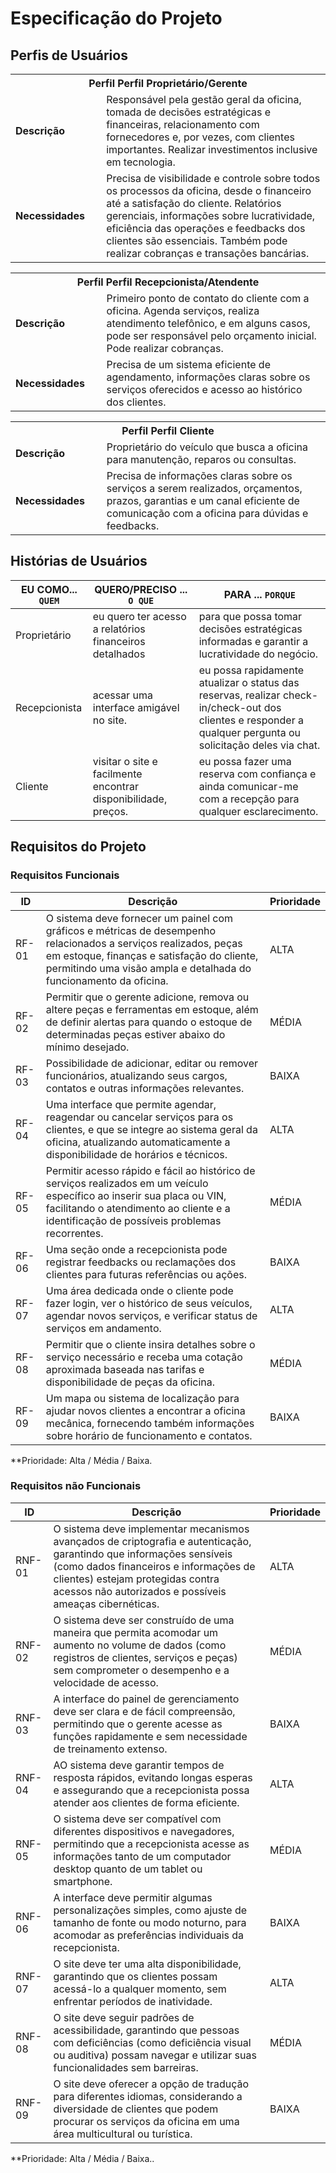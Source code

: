 # Especificação do Projeto

## Perfis de Usuários

<table>
<tbody>
<tr align=center>
<th colspan="2">Perfil Perfil Proprietário/Gerente </th>
</tr>
<tr>
<td width="150px"><b>Descrição</b></td>
<td width="600px">Responsável pela gestão geral da oficina, tomada de decisões estratégicas e financeiras, relacionamento com fornecedores e, por vezes, com clientes importantes. Realizar investimentos inclusive em tecnologia.</td>
</tr>
<tr>
<td><b>Necessidades</b></td>
<td>Precisa de visibilidade e controle sobre todos os processos da oficina, desde o financeiro até a satisfação do cliente. Relatórios gerenciais, informações sobre lucratividade, eficiência das operações e feedbacks dos clientes são essenciais. Também pode realizar cobranças e transações bancárias. </td>
</tr>
</tbody>
</table>

<table>
<tbody>
<tr align=center>
<th colspan="2">Perfil Perfil Recepcionista/Atendente </th>
</tr>
<tr>
<td width="150px"><b>Descrição</b></td>
<td width="600px">Primeiro ponto de contato do cliente com a oficina. Agenda serviços, realiza atendimento telefônico, e em alguns casos, pode ser responsável pelo orçamento inicial. Pode realizar cobranças.</td>
</tr>
<tr>
<td><b>Necessidades</b></td>
<td>Precisa de um sistema eficiente de agendamento, informações claras sobre os serviços oferecidos e acesso ao histórico dos clientes. </td>
</tr>
</tbody>
</table>
<table>
<tbody>
<tr align=center>
<th colspan="2">Perfil Perfil Cliente </th>
</tr>
<tr>
<td width="150px"><b>Descrição</b></td>
<td width="600px">Proprietário do veículo que busca a oficina para manutenção, reparos ou consultas. </td>
</tr>
<tr>
<td><b>Necessidades</b></td>
<td>Precisa de informações claras sobre os serviços a serem realizados, orçamentos, prazos, garantias e um canal eficiente de comunicação com a oficina para dúvidas e feedbacks.  </td>
</tr>
</tbody>
</table>

## Histórias de Usuários


|EU COMO... `QUEM`   | QUERO/PRECISO ... `O QUE` |PARA ... `PORQUE`                 |
|--------------------|---------------------------|----------------------------------|
| Proprietário       | eu quero ter acesso a relatórios financeiros detalhados              | para que possa tomar decisões estratégicas informadas e garantir a lucratividade do negócio.                               |
| Recepcionista      | acessar uma interface amigável no site.                        | eu possa rapidamente atualizar o status das reservas, realizar check-in/check-out dos clientes e responder a qualquer pergunta ou solicitação deles via chat.                               |
| Cliente            | visitar o site e facilmente encontrar disponibilidade, preços.                       | eu possa fazer uma reserva com confiança e ainda comunicar-me com a recepção para qualquer esclarecimento.                               |
## Requisitos do Projeto


### Requisitos Funcionais


|ID    | Descrição                | Prioridade |
|-------|---------------------------------|----|
| RF-01 |  O sistema deve fornecer um painel com gráficos e métricas de desempenho relacionados a serviços realizados, peças em estoque, finanças e satisfação do cliente, permitindo uma visão ampla e detalhada do funcionamento da oficina.                    | ALTA  | 
| RF-02  | Permitir que o gerente adicione, remova ou altere peças e ferramentas em estoque, além de definir alertas para quando o estoque de determinadas peças estiver abaixo do mínimo desejado.                 | MÉDIA |
| RF-03  |Possibilidade de adicionar, editar ou remover funcionários, atualizando seus cargos, contatos e outras informações relevantes.                  | BAIXA |
| RF-04  |Uma interface que permite agendar, reagendar ou cancelar serviços para os clientes, e que se integre ao sistema geral da oficina, atualizando automaticamente a disponibilidade de horários e técnicos.                   | ALTA |
| RF-05  |Permitir acesso rápido e fácil ao histórico de serviços realizados em um veículo específico ao inserir sua placa ou VIN, facilitando o atendimento ao cliente e a identificação de possíveis problemas recorrentes.                  | MÉDIA |
| RF-06  |Uma seção onde a recepcionista pode registrar feedbacks ou reclamações dos clientes para futuras referências ou ações.                | BAIXA |
| RF-07  |Uma área dedicada onde o cliente pode fazer login, ver o histórico de seus veículos, agendar novos serviços, e verificar status de serviços em andamento.                   | ALTA |
| RF-08  |Permitir que o cliente insira detalhes sobre o serviço necessário e receba uma cotação aproximada baseada nas tarifas e disponibilidade de peças da oficina.                   | MÉDIA |
| RF-09  |Um mapa ou sistema de localização para ajudar novos clientes a encontrar a oficina mecânica, fornecendo também informações sobre horário de funcionamento e contatos.                 | BAIXA |
**Prioridade: Alta / Média / Baixa. 

### Requisitos não Funcionais



|ID          | Descrição               |Prioridade |
|-----------|-------------------------|----|
| RNF-01    |  O sistema deve implementar mecanismos avançados de criptografia e autenticação, garantindo que informações sensíveis (como dados financeiros e informações de clientes) estejam protegidas contra acessos não autorizados e possíveis ameaças cibernéticas.                 | ALTA| 
| RNF-02    |  O sistema deve ser construído de uma maneira que permita acomodar um aumento no volume de dados (como registros de clientes, serviços e peças) sem comprometer o desempenho e a velocidade de acesso.                     | MÉDIA   | 
| RNF-03    |  A interface do painel de gerenciamento deve ser clara e de fácil compreensão, permitindo que o gerente acesse as funções rapidamente e sem necessidade de treinamento extenso.                      | BAIXA   |
| RNF-04    |  AO sistema deve garantir tempos de resposta rápidos, evitando longas esperas e assegurando que a recepcionista possa atender aos clientes de forma eficiente.                       | ALTA   |
| RNF-05    | O sistema deve ser compatível com diferentes dispositivos e navegadores, permitindo que a recepcionista acesse as informações tanto de um computador desktop quanto de um tablet ou smartphone.                      | MÉDIA   |
| RNF-06    |  A interface deve permitir algumas personalizações simples, como ajuste de tamanho de fonte ou modo noturno, para acomodar as preferências individuais da recepcionista.                       | BAIXA   |
| RNF-07    |  O site deve ter uma alta disponibilidade, garantindo que os clientes possam acessá-lo a qualquer momento, sem enfrentar períodos de inatividade.                     | ALTA  |
| RNF-08    |  O site deve seguir padrões de acessibilidade, garantindo que pessoas com deficiências (como deficiência visual ou auditiva) possam navegar e utilizar suas funcionalidades sem barreiras.                      | MÉDIA   |
| RNF-09    |  O site deve oferecer a opção de tradução para diferentes idiomas, considerando a diversidade de clientes que podem procurar os serviços da oficina em uma área multicultural ou turística.                   | BAIXA   |

**Prioridade: Alta / Média / Baixa..

